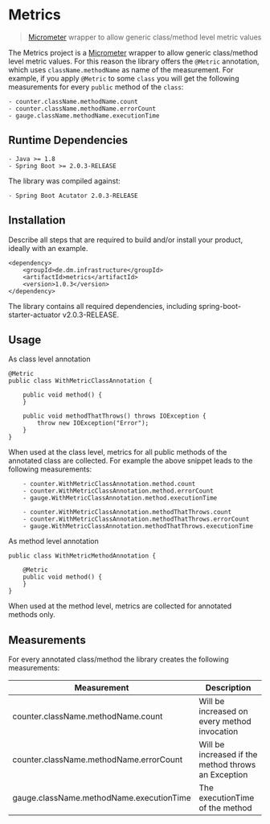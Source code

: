 # Metrics
> [Micrometer](micrometer.io) wrapper to allow generic class/method level metric values

The Metrics project is a [Micrometer](micrometer.io) wrapper to allow generic class/method level metric values. 
For this reason the library offers the ```@Metric``` annotation, which uses ```className.methodName``` as name of the measurement. 
For example, if you apply ```@Metric``` to some ```class```
you will get the following measurements for every ```public``` method of the ```class```:

    - counter.className.methodName.count
    - counter.className.methodName.errorCount
    - gauge.className.methodName.executionTime
    
## Runtime Dependencies

    - Java >= 1.8
    - Spring Boot >= 2.0.3-RELEASE
    
The library was compiled against:

    - Spring Boot Acutator 2.0.3-RELEASE

## Installation

Describe all steps that are required to build and/or install your product, ideally with an example.

```
<dependency>
    <groupId>de.dm.infrastructure</groupId>
    <artifactId>metrics</artifactId>
    <version>1.0.3</version>
</dependency>
```

The library contains all required dependencies, including spring-boot-starter-actuator v2.0.3-RELEASE.

## Usage

As class level annotation

```
@Metric
public class WithMetricClassAnnotation {

    public void method() {
    }

    public void methodThatThrows() throws IOException {
        throw new IOException("Error");
    }
}
```

When used at the class level, metrics for all public methods of the annotated class are collected. 
For example the above snippet leads to the following measurements:

```
    - counter.WithMetricClassAnnotation.method.count
    - counter.WithMetricClassAnnotation.method.errorCount
    - gauge.WithMetricClassAnnotation.method.executionTime
    
    - counter.WithMetricClassAnnotation.methodThatThrows.count
    - counter.WithMetricClassAnnotation.methodThatThrows.errorCount
    - gauge.WithMetricClassAnnotation.methodThatThrows.executionTime
``` 

As method level annotation

```
public class WithMetricMethodAnnotation {

    @Metric
    public void method() {
    }
}
```

When used at the method level, metrics are collected for annotated methods only.



## Measurements

For every annotated class/method the library creates the following measurements:

| Measurement                              | Description                                         |
|------------------------------------------|-----------------------------------------------------|
| counter.className.methodName.count       | Will be increased on every method invocation        |
| counter.className.methodName.errorCount  | Will be increased if the method throws an Exception |
| gauge.className.methodName.executionTime | The executionTime of the method                     |
